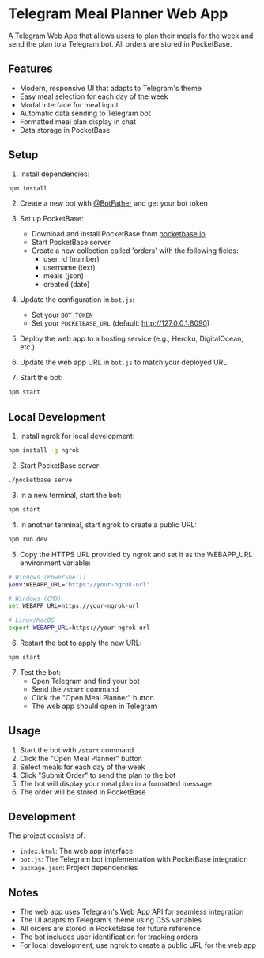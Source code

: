 # Telegram Meal Planner Web App

A Telegram Web App that allows users to plan their meals for the week and send the plan to a Telegram bot. All orders are stored in PocketBase.

## Features

- Modern, responsive UI that adapts to Telegram's theme
- Easy meal selection for each day of the week
- Modal interface for meal input
- Automatic data sending to Telegram bot
- Formatted meal plan display in chat
- Data storage in PocketBase

## Setup

1. Install dependencies:
```bash
npm install
```

2. Create a new bot with [@BotFather](https://t.me/botfather) and get your bot token

3. Set up PocketBase:
   - Download and install PocketBase from [pocketbase.io](https://pocketbase.io)
   - Start PocketBase server
   - Create a new collection called 'orders' with the following fields:
     - user_id (number)
     - username (text)
     - meals (json)
     - created (date)

4. Update the configuration in `bot.js`:
   - Set your `BOT_TOKEN`
   - Set your `POCKETBASE_URL` (default: http://127.0.0.1:8090)

5. Deploy the web app to a hosting service (e.g., Heroku, DigitalOcean, etc.)

6. Update the web app URL in `bot.js` to match your deployed URL

7. Start the bot:
```bash
npm start
```

## Local Development

1. Install ngrok for local development:
```bash
npm install -g ngrok
```

2. Start PocketBase server:
```bash
./pocketbase serve
```

3. In a new terminal, start the bot:
```bash
npm start
```

4. In another terminal, start ngrok to create a public URL:
```bash
npm run dev
```

5. Copy the HTTPS URL provided by ngrok and set it as the WEBAPP_URL environment variable:
```bash
# Windows (PowerShell)
$env:WEBAPP_URL="https://your-ngrok-url"

# Windows (CMD)
set WEBAPP_URL=https://your-ngrok-url

# Linux/MacOS
export WEBAPP_URL=https://your-ngrok-url
```

6. Restart the bot to apply the new URL:
```bash
npm start
```

7. Test the bot:
   - Open Telegram and find your bot
   - Send the `/start` command
   - Click the "Open Meal Planner" button
   - The web app should open in Telegram

## Usage

1. Start the bot with `/start` command
2. Click the "Open Meal Planner" button
3. Select meals for each day of the week
4. Click "Submit Order" to send the plan to the bot
5. The bot will display your meal plan in a formatted message
6. The order will be stored in PocketBase

## Development

The project consists of:
- `index.html`: The web app interface
- `bot.js`: The Telegram bot implementation with PocketBase integration
- `package.json`: Project dependencies

## Notes

- The web app uses Telegram's Web App API for seamless integration
- The UI adapts to Telegram's theme using CSS variables
- All orders are stored in PocketBase for future reference
- The bot includes user identification for tracking orders
- For local development, use ngrok to create a public URL for the web app 